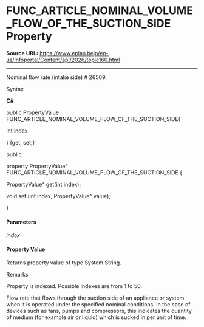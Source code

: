 # FUNC_ARTICLE_NOMINAL_VOLUME_FLOW_OF_THE_SUCTION_SIDE Property

**Source URL:** https://www.eplan.help/en-us/Infoportal/Content/api/2026/topic160.html

---

Nominal flow rate (intake side) # 26509.

Syntax

**C#**



public PropertyValue FUNC_ARTICLE_NOMINAL_VOLUME_FLOW_OF_THE_SUCTION_SIDE( 

   int index

) {get; set;}

public:

property PropertyValue^ FUNC_ARTICLE_NOMINAL_VOLUME_FLOW_OF_THE_SUCTION_SIDE {

   PropertyValue^ get(int index);

   void set (int index, PropertyValue^ value);

}


#### Parameters

*index*

#### Property Value

Returns property value of type System.String.

Remarks

Property is indexed. Possible indexes are from 1 to 50.

Flow rate that flows through the suction side of an appliance or system when it is operated under the specified nominal conditions. In the case of devices such as fans, pumps and compressors, this indicates the quantity of medium (for example air or liquid) which is sucked in per unit of time.

